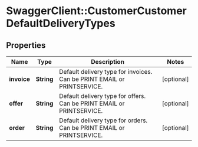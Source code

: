 # SwaggerClient::CustomerCustomerDefaultDeliveryTypes

## Properties
Name | Type | Description | Notes
------------ | ------------- | ------------- | -------------
**invoice** | **String** | Default delivery type for invoices. Can be PRINT EMAIL or PRINTSERVICE. | [optional] 
**offer** | **String** | Default delivery type for offers. Can be PRINT EMAIL or PRINTSERVICE. | [optional] 
**order** | **String** | Default delivery type for orders. Can be PRINT EMAIL or PRINTSERVICE. | [optional] 


